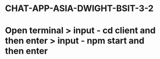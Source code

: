 # CHAT-APP-ASIA-DWIGHT-BSIT-3-2
# Open terminal > input - cd client and then enter > input - npm start and then enter
